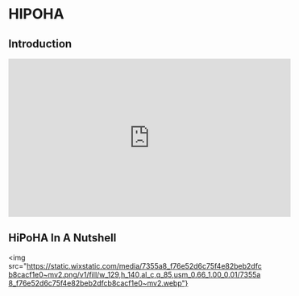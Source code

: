 # HIPOHA

## Introduction

<iframe width="560" height="315" src="https://www.youtube.com/embed/YeLy4Cm7Cdk" frameborder="0" allow="accelerometer; autoplay; encrypted-media; gyroscope; picture-in-picture" allowfullscreen></iframe>

## HiPoHA In A Nutshell

<img src="https://static.wixstatic.com/media/7355a8_f76e52d6c75f4e82beb2dfcb8cacf1e0~mv2.png/v1/fill/w_129,h_140,al_c,q_85,usm_0.66_1.00_0.01/7355a8_f76e52d6c75f4e82beb2dfcb8cacf1e0~mv2.webp"}
